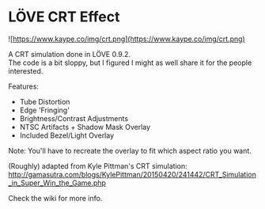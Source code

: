# LÖVE CRT Effect
![https://www.kaype.co/img/crt.png](https://www.kaype.co/img/crt.png)

A CRT simulation done in LÖVE 0.9.2.  
The code is a bit sloppy, but I figured I might as well share it for the people interested.

Features:
 - Tube Distortion
 - Edge 'Fringing'
 - Brightness/Contrast Adjustments
 - NTSC Artifacts + Shadow Mask Overlay
 - Included Bezel/Light Overlay

Note: You'll have to recreate the overlay to fit which aspect ratio you want.

(Roughly) adapted from Kyle Pittman's CRT simulation:  
http://gamasutra.com/blogs/KylePittman/20150420/241442/CRT_Simulation_in_Super_Win_the_Game.php

Check the wiki for more info.
